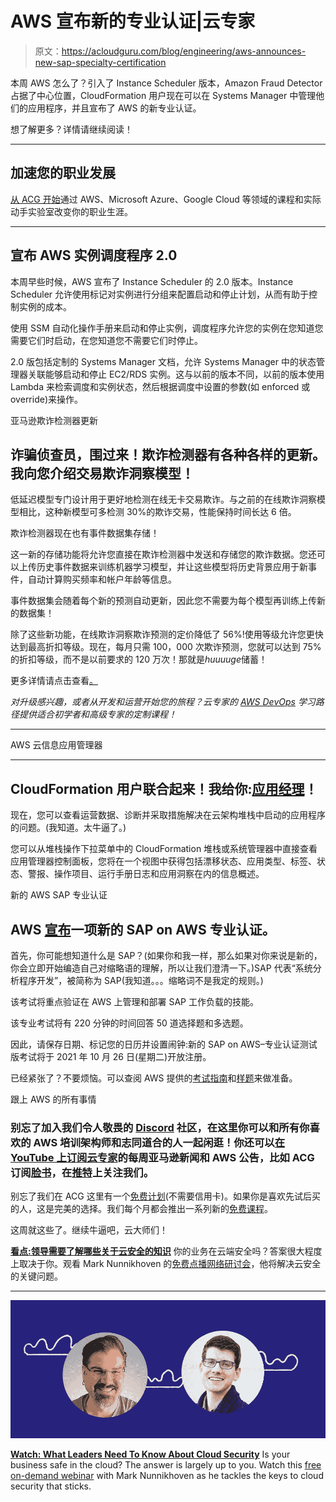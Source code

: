 # AWS 宣布新的专业认证|云专家

> 原文：<https://acloudguru.com/blog/engineering/aws-announces-new-sap-specialty-certification>

本周 AWS 怎么了？引入了 Instance Scheduler 版本，Amazon Fraud Detector 占据了中心位置，CloudFormation 用户现在可以在 Systems Manager 中管理他们的应用程序，并且宣布了 AWS 的新专业认证。

想了解更多？详情请继续阅读！

* * *

## 加速您的职业发展

[从 ACG 开始](https://acloudguru.com/pricing)通过 AWS、Microsoft Azure、Google Cloud 等领域的课程和实际动手实验室改变你的职业生涯。

* * *

## 宣布 AWS 实例调度程序 2.0

本周早些时候，AWS 宣布了 Instance Scheduler 的 2.0 版本。Instance Scheduler 允许使用标记对实例进行分组来配置启动和停止计划，从而有助于控制实例的成本。

使用 SSM 自动化操作手册来启动和停止实例，调度程序允许您的实例在您知道您需要它们时启动，在您知道您不需要它们时停止。

2.0 版包括定制的 Systems Manager 文档，允许 Systems Manager 中的状态管理器关联能够启动和停止 EC2/RDS 实例。这与以前的版本不同，以前的版本使用 Lambda 来检索调度和实例状态，然后根据调度中设置的参数(如 enforced 或 override)来操作。

亚马逊欺诈检测器更新

## 诈骗侦查员，围过来！欺诈检测器有各种各样的更新。我向您介绍交易欺诈洞察模型！

低延迟模型专门设计用于更好地检测在线无卡交易欺诈。与之前的在线欺诈洞察模型相比，这种新模型可多检测 30%的欺诈交易，性能保持时间长达 6 倍。

欺诈检测器现在也有事件数据集存储！

这一新的存储功能将允许您直接在欺诈检测器中发送和存储您的欺诈数据。您还可以上传历史事件数据来训练机器学习模型，并让这些模型将历史背景应用于新事件，自动计算购买频率和帐户年龄等信息。

事件数据集会随着每个新的预测自动更新，因此您不需要为每个模型再训练上传新的数据集！

除了这些新功能，在线欺诈洞察欺诈预测的定价降低了 56%!使用等级允许您更快达到最高折扣等级。现在，每月只需 100，000 次欺诈预测，您就可以达到 75%的折扣等级，而不是以前要求的 120 万次！那就是*huuuuge*储蓄！

更多详情请点击查看[。](https://aws.amazon.com/fraud-detector/)

*对升级感兴趣，或者从开发和运营开始您的旅程？云专家的 [AWS DevOps](https://acloudguru.com/learning-paths/aws-devops) 学习路径提供适合初学者和高级专家的定制课程！*

* * *

 AWS 云信息应用管理器

* * *

## CloudFormation 用户联合起来！我给你:[应用经理](https://aws.amazon.com/about-aws/whats-new/2021/10/aws-cloudformation-manage-applications-aws-systems-manager/)！

现在，您可以查看运营数据、诊断并采取措施解决在云架构堆栈中启动的应用程序的问题。(我知道。太牛逼了。)

您可以从堆栈操作下拉菜单中的 CloudFormation 堆栈或系统管理器中直接查看应用管理器控制面板，您将在一个视图中获得包括漂移状态、应用类型、标签、状态、警报、操作项目、运行手册日志和应用洞察在内的信息概述。

新的 AWS SAP 专业认证

## AWS [宣布](https://aws.amazon.com/certification/coming-soon/)一项新的 SAP on AWS 专业认证。

首先，你可能想知道什么是 SAP？(如果你和我一样，那么如果对你来说是新的，你会立即开始编造自己对缩略语的理解，所以让我们澄清一下。)SAP 代表“系统分析程序开发”，被简称为 SAP(我知道。。。缩略词不是我定的规则。)

该考试将重点验证在 AWS 上管理和部署 SAP 工作负载的技能。

该专业考试将有 220 分钟的时间回答 50 道选择题和多选题。

因此，请保存日期、标记您的日历并设置闹钟:新的 SAP on AWS–专业认证测试版考试将于 2021 年 10 月 26 日(星期二)开放注册。

已经紧张了？不要烦恼。可以查阅 AWS 提供的[考试指南](https://d1.awsstatic.com/training-and-certification/docs-sap-on-aws-specialty/SAP-on-AWS-Specialty_Exam-Guide.pdf)和[样题](https://d1.awsstatic.com/training-and-certification/docs-sap-on-aws-specialty/SAP-on-AWS-Specialty_Sample-Questions.pdf)来做准备。

跟上 AWS 的所有事情

### 别忘了加入我们令人敬畏的 [Discord](http://discord.gg/acloudguru) 社区，在这里你可以和所有你喜欢的 AWS 培训架构师和志同道合的人一起闲逛！你还可以[在 YouTube 上订阅云专家](https://www.youtube.com/c/AcloudGuru/?sub_confirmation=1)的每周亚马逊新闻和 AWS 公告，比如 ACG 订阅[脸书](https://www.facebook.com/acloudguru)，在[推特](https://twitter.com/acloudguru)上关注我们。

别忘了我们在 ACG 这里有一个[免费计划](https://acloudguru.com/pricing)(不需要信用卡)。如果你是喜欢先试后买的人，这是完美的选择。我们每个月都会推出一系列新的[免费课程](https://acloudguru.com/blog/news/whats-free-at-acg)。

这周就这些了。继续牛逼吧，云大师们！

**[看点:领导需要了解哪些关于云安全的知识](https://go.acloudguru.com/Leaders-Cloud-Security-Webinar)**
你的业务在云端安全吗？答案很大程度上取决于你。观看 Mark Nunnikhoven 的[免费点播网络研讨会](https://go.acloudguru.com/Leaders-Cloud-Security-Webinar)，他将解决云安全的关键问题。

* * *

[![Forrest Brazeal AWS Serverless Hero, Sr. Manager at A Cloud Guru and Mark Nunnikhoven VP, Cloud Research at Trend Micro](img/f0d20211f44c56a8f4211964b4a574aa.png)](https://go.acloudguru.com/Leaders-Cloud-Security-Webinar)

**[Watch: What Leaders Need To Know About Cloud Security](https://go.acloudguru.com/Leaders-Cloud-Security-Webinar)**
Is your business safe in the cloud? The answer is largely up to you. Watch this [free on-demand webinar](https://go.acloudguru.com/Leaders-Cloud-Security-Webinar) with Mark Nunnikhoven as he tackles the keys to cloud security that sticks.